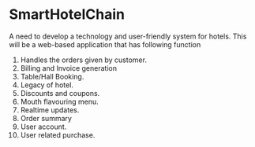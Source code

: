 # SmartHotelChain
A need to develop a technology and user-friendly system for hotels. 
This will be a web-based application that has following function 
1. Handles the orders given by customer.
2. Billing and Invoice generation
3. Table/Hall Booking.
4. Legacy of hotel.
5. Discounts and coupons.
6. Mouth flavouring menu.
7. Realtime updates.
8. Order summary
9. User account.
10. User related purchase.
